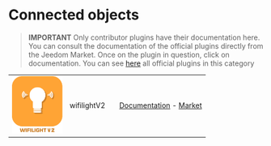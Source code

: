 
# Connected objects


>**IMPORTANT**
>Only contributor plugins have their documentation here. You can consult the documentation of the official plugins directly from the Jeedom Market. Once on the plugin in question, click on documentation.
>You can see [here](https://market.jeedom.com/index.php?v=d&p=market&type=plugin&categorie=devicecommunication) all official plugins in this category


| | | | |
|--- | --- | --- | ---|
|<img src="wifilightV2/wifilightV2_icon.png" class="pluginLogo" width="100" />|wifilightV2||[Documentation](https://bcaro.github.io/wifilightV2-doc/en_US/) - [Market](https://market.jeedom.com/index.php?v=d&p=market_display&id=2793)|
